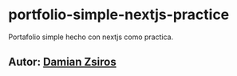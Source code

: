 # portfolio-simple-nextjs-practice

Portafolio simple hecho con nextjs como practica.

## Autor: [Damian Zsiros](http://www.damian-zsiros.tech/)
